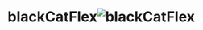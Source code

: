 # blackCatFlex![blackCatFlex](https://user-images.githubusercontent.com/116602963/235001725-f622af95-e0e4-4bd2-a85c-f2ddffd1f1eb.jpg)
